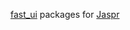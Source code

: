 [fast_ui](https://github.com/Rexios80/fast_ui) packages for [Jaspr](https://github.com/schultek/jaspr)